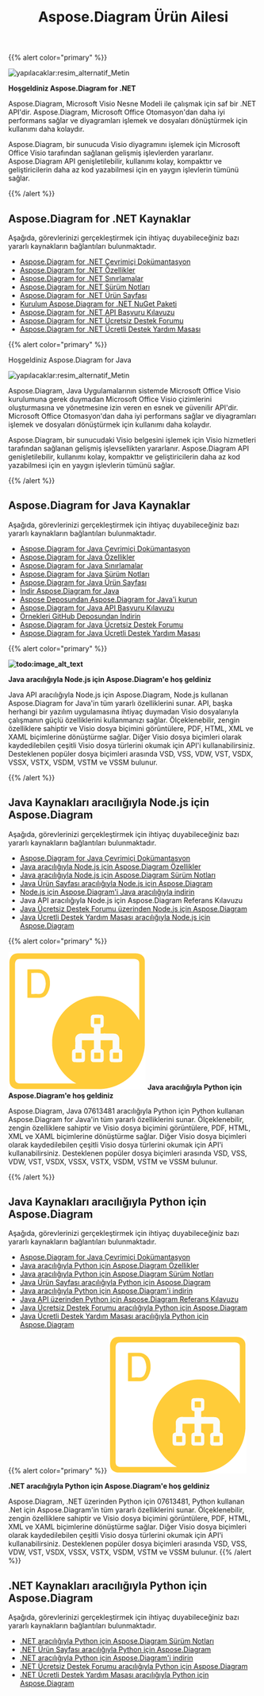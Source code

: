 ﻿---
title: Aspose.Diagram Ürün Ailesi
type: docs
description: Aspose.Diagram, Visio dosya biçimini görüntülere, PDF, HTML, XML ve XAML biçimlerine dönüştürme sağlar. Desteklenen popüler dosya biçimleri arasında VSD, VSS, VDW, VST, VSDX, VSSX, VSTX, VSDM, VSTM ve VSSM bulunur.
weight: 10
url: /tr/
---
{{% alert color="primary" %}} 

![yapılacaklar:resim_alternatif_Metin](home_1.png)

**Hoşgeldiniz Aspose.Diagram for .NET**

Aspose.Diagram, Microsoft Visio Nesne Modeli ile çalışmak için saf bir .NET API'dir. Aspose.Diagram, Microsoft Office Otomasyon'dan daha iyi performans sağlar ve diyagramları işlemek ve dosyaları dönüştürmek için kullanımı daha kolaydır.

 Aspose.Diagram, bir sunucuda Visio diyagramını işlemek için Microsoft Office Visio tarafından sağlanan gelişmiş işlevlerden yararlanır. Aspose.Diagram API genişletilebilir, kullanımı kolay, kompakttır ve geliştiricilerin daha az kod yazabilmesi için en yaygın işlevlerin tümünü sağlar.

{{% /alert %}} 
## **Aspose.Diagram for .NET Kaynaklar**
Aşağıda, görevlerinizi gerçekleştirmek için ihtiyaç duyabileceğiniz bazı yararlı kaynakların bağlantıları bulunmaktadır.

- [Aspose.Diagram for .NET Çevrimiçi Dokümantasyon](/diagram/tr/net/)
- [Aspose.Diagram for .NET Özellikler](/diagram/tr/net/feature-list/)
- [Aspose.Diagram for .NET Sınırlamalar](/diagram/tr/net/why-not-automation/)
- [Aspose.Diagram for .NET Sürüm Notları](/diagram/tr/net/release-notes/)
- [Aspose.Diagram for .NET Ürün Sayfası](https://products.aspose.com/diagram/net/)
- [Kurulum Aspose.Diagram for .NET NuGet Paketi](https://www.nuget.org/packages/Aspose.Diagram/)
- [Aspose.Diagram for .NET API Başvuru Kılavuzu](https://reference.aspose.com/diagram/net)
- [Aspose.Diagram for .NET Ücretsiz Destek Forumu](https://forum.aspose.com/c/diagram/17)
- [Aspose.Diagram for .NET Ücretli Destek Yardım Masası](https://helpdesk.aspose.com/)

{{% alert color="primary" %}} 

Hoşgeldiniz Aspose.Diagram for Java

![yapılacaklar:resim_alternatif_Metin](home_2.png)

Aspose.Diagram, Java Uygulamalarının sistemde Microsoft Office Visio kurulumuna gerek duymadan Microsoft Office Visio çizimlerini oluşturmasına ve yönetmesine izin veren en esnek ve güvenilir API'dir. Microsoft Office Otomasyon'dan daha iyi performans sağlar ve diyagramları işlemek ve dosyaları dönüştürmek için kullanımı daha kolaydır.

Aspose.Diagram, bir sunucudaki Visio belgesini işlemek için Visio hizmetleri tarafından sağlanan gelişmiş işlevsellikten yararlanır. Aspose.Diagram API genişletilebilir, kullanımı kolay, kompakttır ve geliştiricilerin daha az kod yazabilmesi için en yaygın işlevlerin tümünü sağlar.

{{% /alert %}} 
## **Aspose.Diagram for Java Kaynaklar**
Aşağıda, görevlerinizi gerçekleştirmek için ihtiyaç duyabileceğiniz bazı yararlı kaynakların bağlantıları bulunmaktadır.

- [Aspose.Diagram for Java Çevrimiçi Dokümantasyon](/diagram/tr/java/)
- [Aspose.Diagram for Java Özellikler](/diagram/tr/java/feature-list/)
- [Aspose.Diagram for Java Sınırlamalar](/diagram/tr/java/evaluate-aspose-diagram/)
- [Aspose.Diagram for Java Sürüm Notları](/diagram/tr/java/release-notes/)
- [Aspose.Diagram for Java Ürün Sayfası](https://products.aspose.com/diagram/java/)
- [İndir Aspose.Diagram for Java](https://repository.aspose.com/webapp/#/artifacts/browse/tree/General/repo/com/aspose/aspose-diagram)
- [Aspose Deposundan Aspose.Diagram for Java'i kurun](/diagram/tr/java/installation/)
- [Aspose.Diagram for Java API Başvuru Kılavuzu](https://reference.aspose.com/diagram/java)
- [Örnekleri GitHub Deposundan İndirin](https://github.com/aspose-diagram/Aspose.Diagram-for-Java)
- [Aspose.Diagram for Java Ücretsiz Destek Forumu](https://forum.aspose.com/c/diagram/17)
- [Aspose.Diagram for Java Ücretli Destek Yardım Masası](https://helpdesk.aspose.com/)


{{% alert color="primary" %}} 

**![todo:image_alt_text](home_3.png)**

**Java aracılığıyla Node.js için Aspose.Diagram'e hoş geldiniz**

Java API aracılığıyla Node.js için Aspose.Diagram, Node.js kullanan Aspose.Diagram for Java'in tüm yararlı özelliklerini sunar. API, başka herhangi bir yazılım uygulamasına ihtiyaç duymadan Visio dosyalarıyla çalışmanın güçlü özelliklerini kullanmanızı sağlar. Ölçeklenebilir, zengin özelliklere sahiptir ve Visio dosya biçimini görüntülere, PDF, HTML, XML ve XAML biçimlerine dönüştürme sağlar. Diğer Visio dosya biçimleri olarak kaydedilebilen çeşitli Visio dosya türlerini okumak için API'i kullanabilirsiniz. Desteklenen popüler dosya biçimleri arasında VSD, VSS, VDW, VST, VSDX, VSSX, VSTX, VSDM, VSTM ve VSSM bulunur.

{{% /alert %}} 
## **Java Kaynakları aracılığıyla Node.js için Aspose.Diagram**
Aşağıda, görevlerinizi gerçekleştirmek için ihtiyaç duyabileceğiniz bazı yararlı kaynakların bağlantıları bulunmaktadır.

- [Aspose.Diagram for Java Çevrimiçi Dokümantasyon](/diagram/tr/nodejsjava/)
- [Java aracılığıyla Node.js için Aspose.Diagram Özellikler](/diagram/tr/java/aspose-diagram-for-node-js-via-java-features/)
- [Java aracılığıyla Node.js için Aspose.Diagram Sürüm Notları](/diagram/tr/java/release-notes/)
- [Java Ürün Sayfası aracılığıyla Node.js için Aspose.Diagram](https://products.aspose.com/diagram/nodejs-java/)
- [Node.js için Aspose.Diagram'i Java aracılığıyla indirin](https://downloads.aspose.com/diagram/nodejs)
- Java API aracılığıyla Node.js için Aspose.Diagram Referans Kılavuzu
- [Java Ücretsiz Destek Forumu üzerinden Node.js için Aspose.Diagram](https://forum.aspose.com/c/diagram/17)
- [Java Ücretli Destek Yardım Masası aracılığıyla Node.js için Aspose.Diagram](https://helpdesk.aspose.com/)

{{% alert color="primary" %}} 

**![todo:image_alt_text](home_4.png)**
**Java aracılığıyla Python için Aspose.Diagram'e hoş geldiniz**

Aspose.Diagram, Java 07613481 aracılığıyla Python için Python kullanan Aspose.Diagram for Java'in tüm yararlı özelliklerini sunar. Ölçeklenebilir, zengin özelliklere sahiptir ve Visio dosya biçimini görüntülere, PDF, HTML, XML ve XAML biçimlerine dönüştürme sağlar. Diğer Visio dosya biçimleri olarak kaydedilebilen çeşitli Visio dosya türlerini okumak için API'i kullanabilirsiniz. Desteklenen popüler dosya biçimleri arasında VSD, VSS, VDW, VST, VSDX, VSSX, VSTX, VSDM, VSTM ve VSSM bulunur.

{{% /alert %}} 
## **Java Kaynakları aracılığıyla Python için Aspose.Diagram**
Aşağıda, görevlerinizi gerçekleştirmek için ihtiyaç duyabileceğiniz bazı yararlı kaynakların bağlantıları bulunmaktadır.

- [Aspose.Diagram for Java Çevrimiçi Dokümantasyon](/diagram/tr/pythonjava/)
- [Java aracılığıyla Python için Aspose.Diagram Özellikler](/diagram/tr/java/feature-list/)
- [Java aracılığıyla Python için Aspose.Diagram Sürüm Notları](/diagram/tr/java/aspose-diagram-for-python-via-java/)
- [Java Ürün Sayfası aracılığıyla Python için Aspose.Diagram](https://products.aspose.com/diagram/python-java/)
- [Java aracılığıyla Python için Aspose.Diagram'i indirin](https://downloads.aspose.com/diagram/python)
- [Java API üzerinden Python için Aspose.Diagram Referans Kılavuzu](https://reference.aspose.com/diagram/python)
- [Java Ücretsiz Destek Forumu aracılığıyla Python için Aspose.Diagram](https://forum.aspose.com/c/diagram/17)
- [Java Ücretli Destek Yardım Masası aracılığıyla Python için Aspose.Diagram](https://helpdesk.aspose.com/)

{{% alert color="primary" %}}
**![Aspose.Diagram, .NET aracılığıyla Python için Ürün Logosu](home_4.png)**

**.NET aracılığıyla Python için Aspose.Diagram'e hoş geldiniz**

Aspose.Diagram, .NET üzerinden Python için 07613481, Python kullanan .Net için Aspose.Diagram'in tüm yararlı özelliklerini sunar. Ölçeklenebilir, zengin özelliklere sahiptir ve Visio dosya biçimini görüntülere, PDF, HTML, XML ve XAML biçimlerine dönüştürme sağlar. Diğer Visio dosya biçimleri olarak kaydedilebilen çeşitli Visio dosya türlerini okumak için API'i kullanabilirsiniz. Desteklenen popüler dosya biçimleri arasında VSD, VSS, VDW, VST, VSDX, VSSX, VSTX, VSDM, VSTM ve VSSM bulunur.
{{% /alert %}}

## **.NET Kaynakları aracılığıyla Python için Aspose.Diagram**

Aşağıda, görevlerinizi gerçekleştirmek için ihtiyaç duyabileceğiniz bazı yararlı kaynakların bağlantıları bulunmaktadır.

- [.NET aracılığıyla Python için Aspose.Diagram Sürüm Notları](/diagram/tr/pythonnet/release-notes/)
- [.NET Ürün Sayfası aracılığıyla Python için Aspose.Diagram](https://products.aspose.com/diagram/python-net/)
- [.NET aracılığıyla Python için Aspose.Diagram'i indirin](https://downloads.aspose.com/diagram/python-net)
- [.NET Ücretsiz Destek Forumu aracılığıyla Python için Aspose.Diagram](https://forum.aspose.com/c/diagram/17)
- [.NET Ücretli Destek Yardım Masası aracılığıyla Python için Aspose.Diagram](https://helpdesk.aspose.com/)

